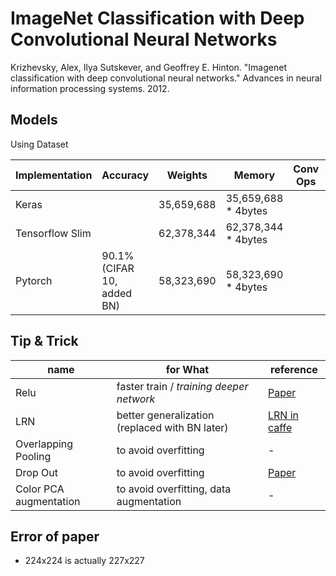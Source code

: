 # ImageNet Classification with Deep Convolutional Neural Networks
Krizhevsky, Alex, Ilya Sutskever, and Geoffrey E. Hinton. "Imagenet classification with deep convolutional neural networks." Advances in neural information processing systems. 2012.

## Models

Using Dataset

| Implementation | Accuracy | Weights | Memory | Conv Ops | etc | link |
|---|---|---|---|---|---|---|
| Keras |   |  35,659,688 | 35,659,688 * 4bytes |   |  |   [link](https://github.com/YBIGTA/DL_Models/blob/master/models/alexnet/keras/Alexnet_keras.ipynb)  |
| Tensorflow Slim |   | 62,378,344  | 62,378,344 * 4bytes |  |   | [link](https://github.com/YBIGTA/DL_Models/blob/master/models/alexnet/tensorflow%20slim/Alexnet%20(Slim).ipynb)  |
| Pytorch | 90.1% (CIFAR 10, added BN) | 58,323,690  | 58,323,690 * 4bytes |  |   |[link](https://github.com/Jooong/DLCV/blob/master/classification/models.py#L71)|

## Tip & Trick

| name | for What | reference |
|---|---|---|
| Relu | faster train / *training deeper network* | [Paper](http://citeseerx.ist.psu.edu/viewdoc/download?doi=10.1.1.165.6419&rep=rep1&type=pdf) |
| LRN  | better generalization (replaced with BN later)  | [LRN in caffe](http://caffe.berkeleyvision.org/tutorial/layers/lrn.html) |
| Overlapping Pooling | to avoid overfitting | - |
| Drop Out | to avoid overfitting | [Paper](http://jmlr.org/papers/volume15/srivastava14a.old/srivastava14a.pdf) |
| Color PCA augmentation | to avoid overfitting, data augmentation | - |


## Error of paper
- 224x224 is actually 227x227
